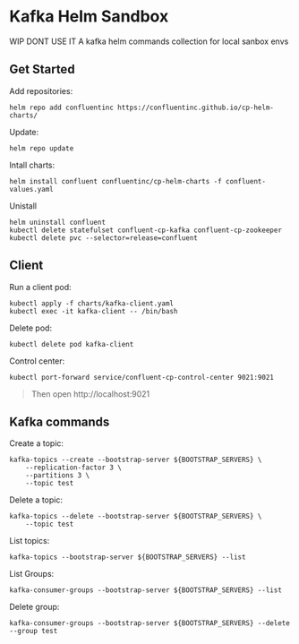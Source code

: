 # Kafka Helm Sandbox
WIP DONT USE IT A kafka helm commands collection for local sanbox envs

## Get Started

Add repositories:

```shell
helm repo add confluentinc https://confluentinc.github.io/cp-helm-charts/
```

Update:

```shell
helm repo update
```

Intall charts:

```shell
helm install confluent confluentinc/cp-helm-charts -f confluent-values.yaml
```

Unistall

```shell
helm uninstall confluent
kubectl delete statefulset confluent-cp-kafka confluent-cp-zookeeper
kubectl delete pvc --selector=release=confluent
```

## Client

Run a client pod:

```shell
kubectl apply -f charts/kafka-client.yaml
kubectl exec -it kafka-client -- /bin/bash
```

Delete pod:

```shell
kubectl delete pod kafka-client
```

Control center:

```shell
kubectl port-forward service/confluent-cp-control-center 9021:9021
```

> Then open http://localhost:9021

## Kafka commands

Create a topic:

```shell
kafka-topics --create --bootstrap-server ${BOOTSTRAP_SERVERS} \
    --replication-factor 3 \
    --partitions 3 \
    --topic test
```

Delete a topic:

```shell
kafka-topics --delete --bootstrap-server ${BOOTSTRAP_SERVERS} \
    --topic test
```

List topics:

```shell
kafka-topics --bootstrap-server ${BOOTSTRAP_SERVERS} --list
```

List Groups:

```shell
kafka-consumer-groups --bootstrap-server ${BOOTSTRAP_SERVERS} --list
```

Delete group:

```shell
kafka-consumer-groups --bootstrap-server ${BOOTSTRAP_SERVERS} --delete --group test
```
